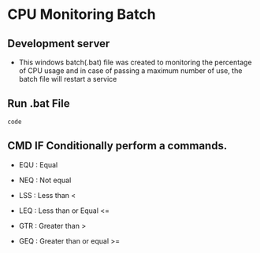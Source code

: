 # CPU Monitoring Batch

## Development server
* This windows batch(.bat) file was created to monitoring the percentage of CPU usage and in case of passing a maximum number of use, the batch file will restart a service

## Run .bat File
`code`

## CMD IF Conditionally perform a commands.
* EQU : Equal
* NEQ : Not equal

* LSS : Less than <
* LEQ : Less than or Equal <=

* GTR : Greater than >
* GEQ : Greater than or equal >=
